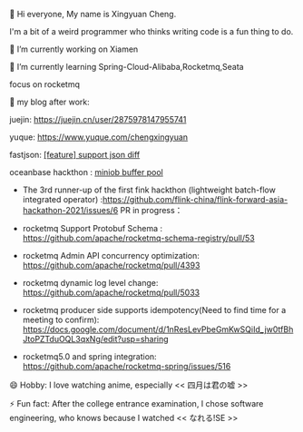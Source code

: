👋 Hi everyone, My name is Xingyuan Cheng.

I'm a bit of a weird programmer who thinks writing code is a fun thing to do.

 🔭 I’m currently working on Xiamen
 
 🌱 I’m currently learning Spring-Cloud-Alibaba,Rocketmq,Seata
 
 focus on rocketmq 

👯 my blog after work:

juejin: https://juejin.cn/user/2875978147955741

yuque: https://www.yuque.com/chengxingyuan

fastjson: [[feature] support json diff](https://github.com/alibaba/fastjson2/pull/1036)

oceanbase hackthon : [miniob buffer pool](https://github.com/mattisonchao/miniob/commit/928234b42553fe00f66fce0eab2a45e6a6f803be)

- The 3rd runner-up of the first fink hackthon (lightweight batch-flow integrated operator) :https://github.com/flink-china/flink-forward-asia-hackathon-2021/issues/6
PR in progress：

- rocketmq Support Protobuf Schema : https://github.com/apache/rocketmq-schema-registry/pull/53

- rocketmq Admin API concurrency optimization: https://github.com/apache/rocketmq/pull/4393

- rocketmq dynamic log level change: https://github.com/apache/rocketmq/pull/5033

- rocketmq producer side supports idempotency(Need to find time for a meeting to confirm): https://docs.google.com/document/d/1nResLevPbeGmKwSQiId_jw0tfBhJtoPZTduOQL3qxNg/edit?usp=sharing
- rocketmq5.0 and spring integration: https://github.com/apache/rocketmq-spring/issues/516

😄 Hobby: I love watching anime, especially  << 四月は君の嘘 >>
 
⚡ Fun fact: After the college entrance examination, I chose software engineering, who knows because I watched << なれる!SE >>

